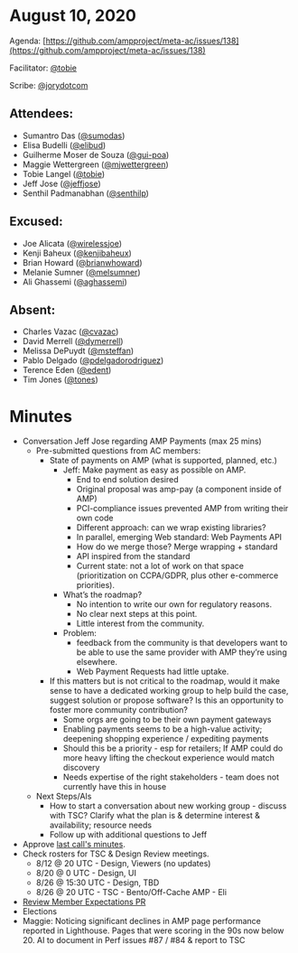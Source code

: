 # **August 10, 2020**

Agenda: [https://github.com/ampproject/meta-ac/issues/138](https://github.com/ampproject/meta-ac/issues/138)

Facilitator: [@tobie][tobie]

Scribe: [@jorydotcom][jorydotcom]

## **Attendees:**

*   Sumantro Das ([@sumodas][sumodas])
*   Elisa Budelli ([@elibud][elibud])
*   Guilherme Moser de Souza ([@gui-poa][gui-poa])
*   Maggie Wettergreen ([@mjwettergreen][mjwettergreen])
*   Tobie Langel ([@tobie][tobie])
*   Jeff Jose ([@jeffjose][jeffjose])
*   Senthil Padmanabhan ([@senthilp][senthilp])

## **Excused:**

*   Joe Alicata ([@wirelessjoe][wirelessjoe])
*   Kenji Baheux ([@kenjibaheux][kenjibaheux])
*   Brian Howard ([@brianwhoward][brianwhoward])
*   Melanie Sumner ([@melsumner][melsumner])
*   Ali Ghassemi ([@aghassemi][aghassemi])

## **Absent:**

*   Charles Vazac ([@cvazac][cvazac])
*   David Merrell ([@dymerrell][dymerrell])
*   Melissa DePuydt ([@msteffan][msteffan])
*   Pablo Delgado ([@pdelgadorodriguez][pdelgadorodriguez])
*   Terence Eden ([@edent][edent])
*   Tim Jones ([@tones][tones])

# **Minutes**

*   Conversation Jeff Jose regarding AMP Payments (max 25 mins)
    *   Pre-submitted questions from AC members:
        *   State of payments on AMP (what is supported, planned, etc.)
            *   Jeff: Make payment as easy as possible on AMP.
                *   End to end solution desired
                *   Original proposal was amp-pay (a component inside of AMP)
                *   PCI-compliance issues prevented AMP from writing their own code
                *   Different approach: can we wrap existing libraries?
                *   In parallel, emerging Web standard: Web Payments API
                *   How do we merge those? Merge wrapping + standard
                *   API inspired from the standard
                *   Current state: not a lot of work on that space (prioritization on CCPA/GDPR, plus other e-commerce priorities).
            *   What’s the roadmap?
                *   No intention to write our own for regulatory reasons.
                *   No clear next steps at this point.
                *   Little interest from the community.
            *   Problem:
                *   feedback from the community is that developers want to be able to use the same provider with AMP they’re using elsewhere.
                *   Web Payment Requests had little uptake.
        *   If this matters but is not critical to the roadmap, would it make sense to have a dedicated working group to help build the case, suggest solution or propose software? Is this an opportunity to foster more community contribution?
            *   Some orgs are going to be their own payment gateways
            *   Enabling payments seems to be a high-value activity; deepening shopping experience / expediting payments
            *   Should this be a priority - esp for retailers; If AMP could do more heavy lifting the checkout experience would match discovery
            *   Needs expertise of the right stakeholders - team does not currently have this in house
    *   Next Steps/AIs
        *   How to start a conversation about new working group - discuss with TSC? Clarify what the plan is & determine interest & availability; resource needs
        *   Follow up with additional questions to Jeff
*   Approve [last call's minutes](https://github.com/ampproject/meta-ac/pull/135).
*   Check rosters for TSC & Design Review meetings.
    *   8/12 @ 20 UTC - Design, Viewers (no updates) 
    *   8/20 @ 0 UTC - Design, UI
    *   8/26 @ 15:30 UTC - Design, TBD
    *   8/26 @ 20 UTC  - TSC - Bento/Off-Cache AMP - Eli
*   [Review Member Expectations PR](https://github.com/ampproject/meta-ac/pull/137)
*   Elections
*   Maggie: Noticing significant declines in AMP page performance reported in Lighthouse. Pages that were scoring in the 90s now below 20. AI to document in Perf issues #87 / #84 & report to TSC


[tobie]: https://github.com/tobie
[wirelessjoe]: https://github.com/wirelessjoe
[cvazac]: https://github.com/cvazac
[gui-poa]: https://github.com/gui-poa
[levidurfee]: https://github.com/levidurfee
[sumodas]: https://github.com/sumodas
[edent]: https://github.com/edent
[senthilp]: https://github.com/senthilp
[tones]: https://github.com/tones
[kenjibaheux]: https://github.com/kenjibaheux
[elibud]: https://github.com/elibud
[pdelgadorodriguez]: https://github.com/pdelgadorodriguez
[dymerrell]: https://github.com/dymerrell
[mjwettergreen]: https://github.com/mjwettergreen
[melsumner]: https://github.com/melsumner
[msteffan]: https://github.com/msteffan
[TedShuter]: https://github.com/TedShuter
[aghassemi]: https://github.com/aghassemi
[jorydotcom]: https://github.com/jorydotcom
[brianwhoward]: https://github.com/brianwhoward
[nainar]: https://github.com/nainar
[DavidStrauss]: https://github.com/DavidStrauss
[cpapazian]: https://github.com/cpapazian
[dvoytenko]: https://github.com/dvoytenko
[rudygalfi]: https://github.com/rudygalfi
[KasianaMac]: https://github.com/KasianaMac
[jeffjose]: https://github.com/jeffjose
